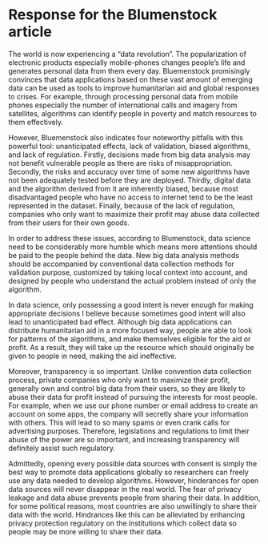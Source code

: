 # Response for the Blumenstock article

The world is now experiencing a “data revolution”. The popularization of electronic products especially mobile-phones changes people’s life and generates personal data from them every day. Bluemenstock promisingly convinces that data applications based on these vast amount of emerging data can be used as tools to improve humanitarian aid and global responses to crises. For example, through processing personal data from mobile phones especially the number of international calls and imagery from satellites, algorithms can identify people in poverty and match resources to them effectively. 

However, Bluemenstock also indicates four noteworthy pitfalls with this powerful tool: unanticipated effects, lack of validation, biased algorithms, and lack of regulation. Firstly, decisions made from big data analysis may not benefit vulnerable people as there are risks of misappropriation. Secondly, the risks and accuracy over time of some new algorithms have not been adequately tested before they are deployed. Thirdly, digital data and the algorithm derived from it are inherently biased, because most disadvantaged people who have no access to internet tend to be the least represented in the dataset. Finally, because of the lack of regulation, companies who only want to maximize their profit may abuse data collected from their users for their own goods. 

In order to address these issues, according to Blumenstock, data science need to be considerably more humble which means more attentions should be paid to the people behind the data. New big data analysis methods should be accompanied by conventional data collection methods for validation purpose, customized by taking local context into account, and designed by people who understand the actual problem instead of only the algorithm. 

In data science, only possessing a good intent is never enough for making appropriate decisions I believe because sometimes good intent will also lead to unanticipated bad effect. Although big data applications can distribute humanitarian aid in a more focused way, people are able to look for patterns of the algorithms, and make themselves eligible for the aid or profit. As a result, they will take up the resource which should originally be given to people in need, making the aid ineffective.  

Moreover, transparency is so important. Unlike convention data collection process, private companies who only want to maximize their profit, generally own and control big data from their users, so they are likely to abuse their data for profit instead of pursuing the interests for most people.  For example, when we use our phone number or email address to create an account on some apps, the company will secretly share your information with others. This will lead to so many spams or even crank calls for advertising purposes. Therefore, legislations and regulations to limit their abuse of the power are so important, and increasing transparency will definitely assist such regulatory. 

Admittedly, opening every possible data sources with consent is simply the best way to promote data applications globally so researchers can freely use any data needed to develop algorithms. However, hinderances for open data sources will never disappear in the real world. The fear of privacy leakage and data abuse prevents people from sharing their data. In addition, for some political reasons, most countries are also unwillingly to share their data with the world. Hindrances like this can be alleviated by enhancing privacy protection regulatory on the institutions which collect data so people may be more willing to share their data. 
